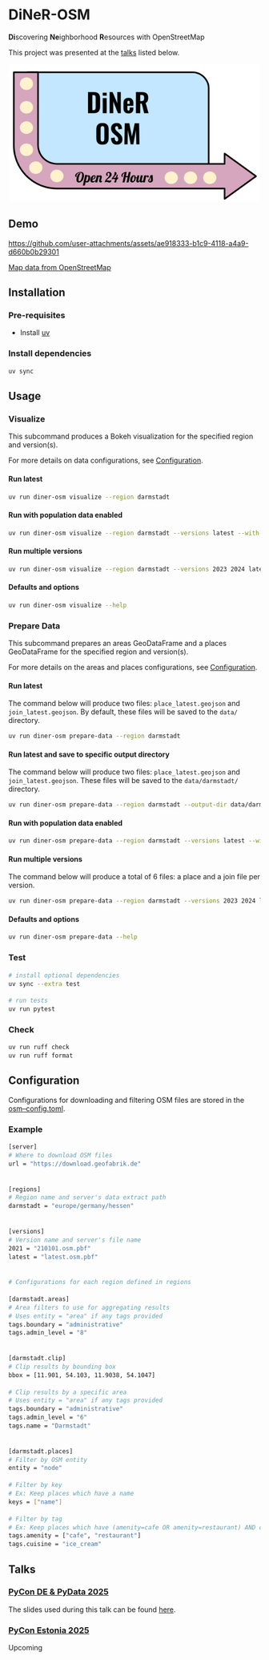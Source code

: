 # DiNeR-OSM
**Di**scovering **Ne**ighborhood **R**esources with OpenStreetMap

This project was presented at the [talks](#talks) listed below.

![diner-logo](assets/logo.png)

## Demo

https://github.com/user-attachments/assets/ae918333-b1c9-4118-a4a9-d660b0b29301


[Map data from OpenStreetMap](https://www.openstreetmap.org/copyright)

## Installation

### Pre-requisites
- Install [uv](https://docs.astral.sh/uv/getting-started/installation/)

### Install dependencies
```bash
uv sync
```


## Usage

### Visualize
This subcommand produces a Bokeh visualization for the specified region and version(s).

For more details on data configurations, see [Configuration](#configuration).

#### Run latest
```bash
uv run diner-osm visualize --region darmstadt
```

#### Run with population data enabled
```bash
uv run diner-osm visualize --region darmstadt --versions latest --with-populations
```

#### Run multiple versions
```bash
uv run diner-osm visualize --region darmstadt --versions 2023 2024 latest
```

#### Defaults and options
```bash
uv run diner-osm visualize --help
```

### Prepare Data
This subcommand prepares an areas GeoDataFrame and a places GeoDataFrame for the
specified region and version(s).

For more details on the areas and places configurations, see 
[Configuration](#configuration).

#### Run latest
The command below will produce two files: `place_latest.geojson` and `join_latest.geojson`.
By default, these files will be saved to the `data/` directory.

```bash
uv run diner-osm prepare-data --region darmstadt
```

#### Run latest and save to specific output directory
The command below will produce two files: `place_latest.geojson` and
`join_latest.geojson`.
These files will be saved to the `data/darmstadt/` directory.

```bash
uv run diner-osm prepare-data --region darmstadt --output-dir data/darmstadt
```

#### Run with population data enabled
```bash
uv run diner-osm prepare-data --region darmstadt --versions latest --with-populations
```

#### Run multiple versions
The command below will produce a total of 6 files: a place and a join file per version.

```bash
uv run diner-osm prepare-data --region darmstadt --versions 2023 2024 latest
``` 

#### Defaults and options
```bash
uv run diner-osm prepare-data --help
```

### Test
```bash
# install optional dependencies
uv sync --extra test

# run tests
uv run pytest
```

### Check
```bash
uv run ruff check
uv run ruff format
```


## Configuration

Configurations for downloading and filtering OSM files are stored in the
[osm–config.toml](osm_config.toml).

### Example

```bash
[server]
# Where to download OSM files
url = "https://download.geofabrik.de"


[regions]
# Region name and server's data extract path
darmstadt = "europe/germany/hessen"


[versions]
# Version name and server's file name
2021 = "210101.osm.pbf"
latest = "latest.osm.pbf"


# Configurations for each region defined in regions

[darmstadt.areas]
# Area filters to use for aggregating results
# Uses entity = "area" if any tags provided
tags.boundary = "administrative"
tags.admin_level = "8"


[darmstadt.clip]
# Clip results by bounding box
bbox = [11.901, 54.103, 11.9038, 54.1047]

# Clip results by a specific area
# Uses entity = "area" if any tags provided
tags.boundary = "administrative"
tags.admin_level = "6"
tags.name = "Darmstadt"


[darmstadt.places]
# Filter by OSM entity
entity = "node"

# Filter by key
# Ex: Keep places which have a name
keys = ["name"]

# Filter by tag
# Ex: Keep places which have (amenity=cafe OR amenity=restaurant) AND cusine=ice_cream tags
tags.amenity = ["cafe", "restaurant"]
tags.cuisine = "ice_cream"
```

## Talks

### [PyCon DE & PyData 2025](https://2025.pycon.de/)

The slides used during this talk can be found [here](assets/PyConDE_2025.pdf).

### [PyCon Estonia 2025](https://pycon.ee/)

Upcoming
